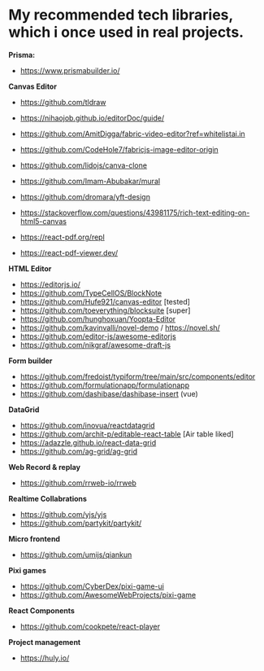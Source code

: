 # My recommended tech libraries, which i once used in real projects.
**Prisma:**
- https://www.prismabuilder.io/
  
**Canvas Editor**
- https://github.com/tldraw
- https://nihaojob.github.io/editorDoc/guide/
- https://github.com/AmitDigga/fabric-video-editor?ref=whitelistai.in
- https://github.com/CodeHole7/fabricjs-image-editor-origin
- https://github.com/lidojs/canva-clone
- https://github.com/Imam-Abubakar/mural

- https://github.com/dromara/yft-design 
- https://stackoverflow.com/questions/43981175/rich-text-editing-on-html5-canvas

- https://react-pdf.org/repl
- https://react-pdf-viewer.dev/

**HTML Editor**
- https://editorjs.io/
- https://github.com/TypeCellOS/BlockNote
- https://github.com/Hufe921/canvas-editor [tested]
- https://github.com/toeverything/blocksuite [super]
- https://github.com/hunghoxuan/Yoopta-Editor
- https://github.com/kavinvalli/novel-demo / https://novel.sh/
- https://github.com/editor-js/awesome-editorjs
- https://github.com/nikgraf/awesome-draft-js

**Form builder**
- https://github.com/fredoist/typiform/tree/main/src/components/editor
- https://github.com/formulationapp/formulationapp
- https://github.com/dashibase/dashibase-insert (vue)

**DataGrid**
- https://github.com/inovua/reactdatagrid
- https://github.com/archit-p/editable-react-table [Air table liked]
- https://adazzle.github.io/react-data-grid
- https://github.com/ag-grid/ag-grid

**Web Record & replay**
- https://github.com/rrweb-io/rrweb

**Realtime Collabrations** 
- https://github.com/yjs/yjs
- https://github.com/partykit/partykit/

**Micro frontend**
- https://github.com/umijs/qiankun

**Pixi games**
- https://github.com/CyberDex/pixi-game-ui
- https://github.com/AwesomeWebProjects/pixi-game

**React Components**
- https://github.com/cookpete/react-player

**Project management**
- https://huly.io/
